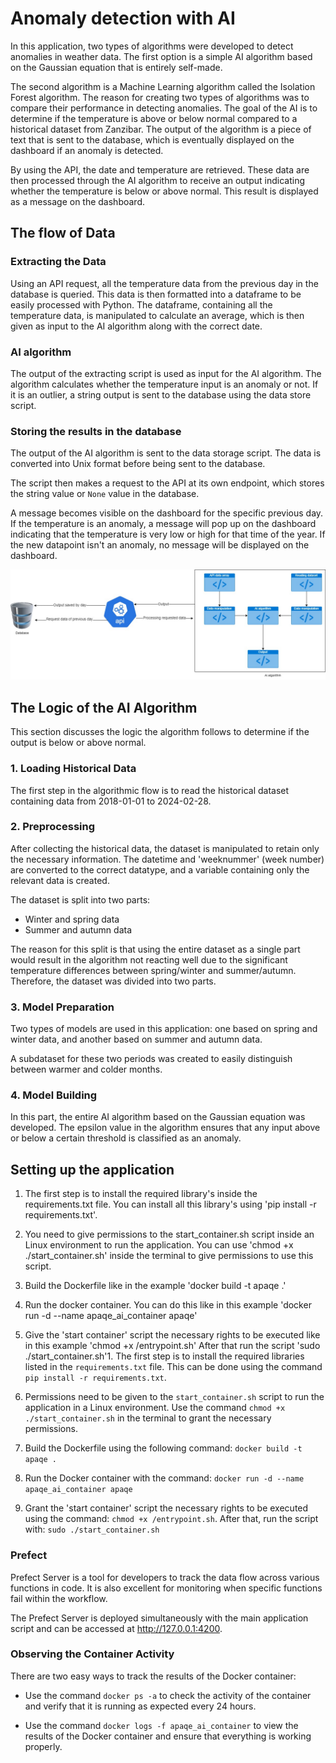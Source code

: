 # Anomaly detection with AI

In this application, two types of algorithms were developed to detect anomalies in weather data. The first option is a simple AI algorithm based on the Gaussian equation that is entirely self-made.

The second algorithm is a Machine Learning algorithm called the Isolation Forest algorithm. The reason for creating two types of algorithms was to compare their performance in detecting anomalies. The goal of the AI is to determine if the temperature is above or below normal compared to a historical dataset from Zanzibar. The output of the algorithm is a piece of text that is sent to the database, which is eventually displayed on the dashboard if an anomaly is detected.

By using the API, the date and temperature are retrieved. These data are then processed through the AI algorithm to receive an output indicating whether the temperature is below or above normal. This result is displayed as a message on the dashboard.


## The flow of Data

### Extracting the Data

Using an API request, all the temperature data from the previous day in the database is queried. This data is then formatted into a dataframe to be easily processed with Python. The dataframe, containing all the temperature data, is manipulated to calculate an average, which is then given as input to the AI algorithm along with the correct date.

### AI algorithm

The output of the extracting script is used as input for the AI algorithm. The algorithm calculates whether the temperature input is an anomaly or not. If it is an outlier, a string output is sent to the database using the data store script.

### Storing the results in the database

The output of the AI algorithm is sent to the data storage script. The data is converted into Unix format before being sent to the database.

The script then makes a request to the API at its own endpoint, which stores the string value or `None` value in the database.

A message becomes visible on the dashboard for the specific previous day. If the temperature is an anomaly, a message will pop up on the dashboard indicating that the temperature is very low or high for that time of the year. If the new datapoint isn't an anomaly, no message will be displayed on the dashboard.

![Diagram](img/ai_diagram.jpg)

## The Logic of the AI Algorithm

This section discusses the logic the algorithm follows to determine if the output is below or above normal.

### 1. Loading Historical Data

The first step in the algorithmic flow is to read the historical dataset containing data from 2018-01-01 to 2024-02-28.

### 2. Preprocessing

After collecting the historical data, the dataset is manipulated to retain only the necessary information. The datetime and 'weeknummer' (week number) are converted to the correct datatype, and a variable containing only the relevant data is created.

The dataset is split into two parts:

- Winter and spring data
- Summer and autumn data

The reason for this split is that using the entire dataset as a single part would result in the algorithm not reacting well due to the significant temperature differences between spring/winter and summer/autumn. Therefore, the dataset was divided into two parts.

### 3. Model Preparation

Two types of models are used in this application: one based on spring and winter data, and another based on summer and autumn data.

A subdataset for these two periods was created to easily distinguish between warmer and colder months.

### 4. Model Building

In this part, the entire AI algorithm based on the Gaussian equation was developed. The epsilon value in the algorithm ensures that any input above or below a certain threshold is classified as an anomaly.

## Setting up the application

1. The first step is to install the required library's inside the requirements.txt file. You can install all this library's using 'pip install -r requirements.txt'.

2. You need to give permissions to the start_container.sh script inside an Linux environment to run the application. You can use 'chmod +x ./start_container.sh' inside the terminal to give permissions to use this script.

3. Build the Dockerfile like in the example 'docker build -t apaqe .'

4. Run the docker container. You can do this like in this example 'docker run -d --name apaqe_ai_container apaqe'

5. Give the 'start container' script the necessary rights to be executed like in this example 'chmod +x /entrypoint.sh' After that run the script 'sudo ./start_container.sh'1. The first step is to install the required libraries listed in the `requirements.txt` file. This can be done using the command `pip install -r requirements.txt`.

2. Permissions need to be given to the `start_container.sh` script to run the application in a Linux environment. Use the command `chmod +x ./start_container.sh` in the terminal to grant the necessary permissions.

3. Build the Dockerfile using the following command: `docker build -t apaqe .`

4. Run the Docker container with the command: `docker run -d --name apaqe_ai_container apaqe`

5. Grant the 'start container' script the necessary rights to be executed using the command: `chmod +x /entrypoint.sh`. After that, run the script with: `sudo ./start_container.sh`


### Prefect

Prefect Server is a tool for developers to track the data flow across various functions in code. It is also excellent for monitoring when specific functions fail within the workflow.

The Prefect Server is deployed simultaneously with the main application script and can be accessed at http://127.0.0.1:4200.

### Observing the Container Activity

There are two easy ways to track the results of the Docker container:

- Use the command `docker ps -a` to check the activity of the container and verify that it is running as expected every 24 hours.

- Use the command `docker logs -f apaqe_ai_container` to view the results of the Docker container and ensure that everything is working properly.

